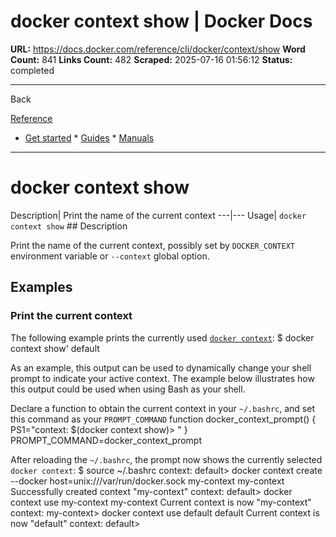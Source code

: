 # docker context show | Docker Docs

**URL:** https://docs.docker.com/reference/cli/docker/context/show
**Word Count:** 841
**Links Count:** 482
**Scraped:** 2025-07-16 01:56:12
**Status:** completed

---

Back

[Reference](https://docs.docker.com/reference/)

  * [Get started](https://docs.docker.com/get-started/)   * [Guides](https://docs.docker.com/guides/)   * [Manuals](https://docs.docker.com/manuals/)

* * *

# docker context show

Description| Print the name of the current context   ---|---   Usage| `docker context show`      ## Description

Print the name of the current context, possibly set by `DOCKER_CONTEXT` environment variable or `--context` global option.

## Examples

### Print the current context

The following example prints the currently used [`docker context`](https://docs.docker.com/reference/cli/docker/context/):               $ docker context show'     default     

As an example, this output can be used to dynamically change your shell prompt to indicate your active context. The example below illustrates how this output could be used when using Bash as your shell.

Declare a function to obtain the current context in your `~/.bashrc`, and set this command as your `PROMPT_COMMAND`               function docker_context_prompt() {             PS1="context: $(docker context show)> "     }          PROMPT_COMMAND=docker_context_prompt     

After reloading the `~/.bashrc`, the prompt now shows the currently selected `docker context`:               $ source ~/.bashrc     context: default> docker context create --docker host=unix:///var/run/docker.sock my-context     my-context     Successfully created context "my-context"     context: default> docker context use my-context     my-context     Current context is now "my-context"     context: my-context> docker context use default     default     Current context is now "default"     context: default>